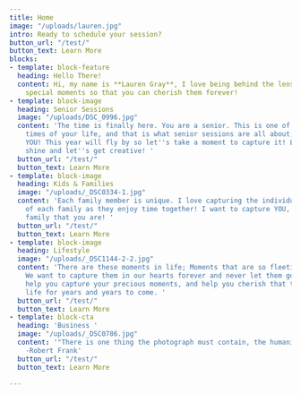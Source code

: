 ```yaml
---
title: Home
image: "/uploads/lauren.jpg"
intro: Ready to schedule your session?
button_url: "/test/"
button_text: Learn More
blocks:
- template: block-feature
  heading: Hello There!
  content: Hi, my name is **Lauren Gray**, I love being behind the lens, capturing
    special moments so that you can cherish them forever!
- template: block-image
  heading: Senior Sessions
  image: "/uploads/DSC_0996.jpg"
  content: 'The time is finally here. You are a senior. This is one of the most exciting
    times of your life, and that is what senior sessions are all about, celebrating
    YOU! This year will fly by so let''s take a moment to capture it! Let your personality
    shine and let''s get creative! '
  button_url: "/test/"
  button_text: Learn More
- template: block-image
  heading: Kids & Families
  image: "/uploads/_DSC0334-1.jpg"
  content: 'Each family member is unique. I love capturing the individual personalities
    of each family as they enjoy time together! I want to capture YOU, being the amazing
    family that you are! '
  button_url: "/test/"
  button_text: Learn More
- template: block-image
  heading: Lifestyle
  image: "/uploads/_DSC1144-2-2.jpg"
  content: 'There are these moments in life; Moments that are so fleeting and so precious.
    We want to capture them in our hearts forever and never let them go. I want to
    help you capture your precious moments, and help you cherish that time in your
    life for years and years to come. '
  button_url: "/test/"
  button_text: Learn More
- template: block-cta
  heading: 'Business '
  image: "/uploads/_DSC0786.jpg"
  content: '"There is one thing the photograph must contain, the humanity of the moment."
    -Robert Frank'
  button_url: "/test/"
  button_text: Learn More

---
```

